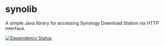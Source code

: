 # synolib
A simple Java library for accessing Synology Download Station via HTTP interface.

[![Dependency Status](https://www.versioneye.com/user/projects/55323dac10e714f9e50011c3/badge.svg?style=flat)](https://www.versioneye.com/user/projects/55323dac10e714f9e50011c3)
